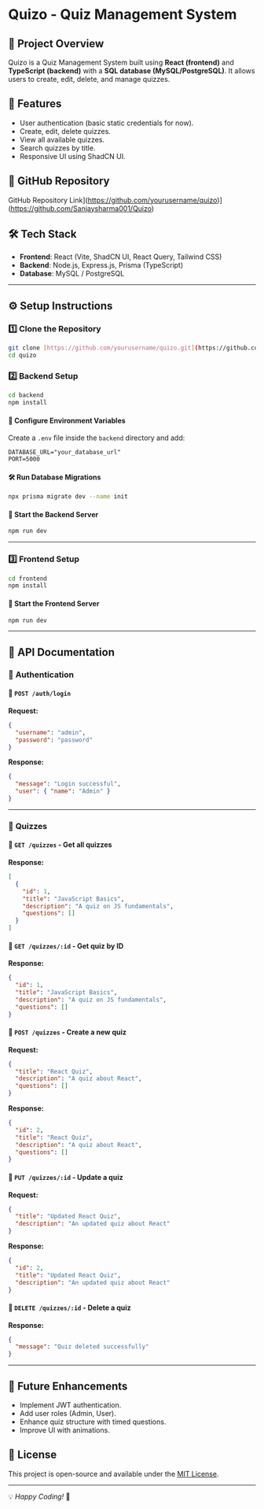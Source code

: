 # Quizo - Quiz Management System

## 📌 Project Overview
Quizo is a Quiz Management System built using **React (frontend)** and **TypeScript (backend)** with a **SQL database (MySQL/PostgreSQL)**. It allows users to create, edit, delete, and manage quizzes.

## 🚀 Features
- User authentication (basic static credentials for now).
- Create, edit, delete quizzes.
- View all available quizzes.
- Search quizzes by title.
- Responsive UI using ShadCN UI.

## 🔗 GitHub Repository
GitHub Repository Link](https://github.com/yourusername/quizo)](https://github.com/Sanjaysharma001/Quizo)

## 🛠️ Tech Stack
- **Frontend**: React (Vite, ShadCN UI, React Query, Tailwind CSS)
- **Backend**: Node.js, Express.js, Prisma (TypeScript)
- **Database**: MySQL / PostgreSQL

---

## ⚙️ Setup Instructions
### 1️⃣ Clone the Repository
```sh
git clone [https://github.com/yourusername/quizo.git](https://github.com/Sanjaysharma001/Quizo.git](https://github.com/Sanjaysharma001/Quizo.git)
cd quizo
```

### 2️⃣ Backend Setup
```sh
cd backend
npm install
```

#### 🔧 Configure Environment Variables
Create a `.env` file inside the `backend` directory and add:
```env
DATABASE_URL="your_database_url"
PORT=5000
```

#### 🛠 Run Database Migrations
```sh
npx prisma migrate dev --name init
```

#### 🚀 Start the Backend Server
```sh
npm run dev
```

---

### 3️⃣ Frontend Setup
```sh
cd frontend
npm install
```

#### 🚀 Start the Frontend Server
```sh
npm run dev
```

---

## 📡 API Documentation
### 🔹 **Authentication**
#### 🔹 `POST /auth/login`
**Request:**
```json
{
  "username": "admin",
  "password": "password"
}
```
**Response:**
```json
{
  "message": "Login successful",
  "user": { "name": "Admin" }
}
```

---
### 🔹 **Quizzes**
#### 🔹 `GET /quizzes` - Get all quizzes
**Response:**
```json
[
  {
    "id": 1,
    "title": "JavaScript Basics",
    "description": "A quiz on JS fundamentals",
    "questions": []
  }
]
```

#### 🔹 `GET /quizzes/:id` - Get quiz by ID
**Response:**
```json
{
  "id": 1,
  "title": "JavaScript Basics",
  "description": "A quiz on JS fundamentals",
  "questions": []
}
```

#### 🔹 `POST /quizzes` - Create a new quiz
**Request:**
```json
{
  "title": "React Quiz",
  "description": "A quiz about React",
  "questions": []
}
```
**Response:**
```json
{
  "id": 2,
  "title": "React Quiz",
  "description": "A quiz about React",
  "questions": []
}
```

#### 🔹 `PUT /quizzes/:id` - Update a quiz
**Request:**
```json
{
  "title": "Updated React Quiz",
  "description": "An updated quiz about React"
}
```
**Response:**
```json
{
  "id": 2,
  "title": "Updated React Quiz",
  "description": "An updated quiz about React"
}
```

#### 🔹 `DELETE /quizzes/:id` - Delete a quiz
**Response:**
```json
{
  "message": "Quiz deleted successfully"
}
```

---

## 🎯 Future Enhancements
- Implement JWT authentication.
- Add user roles (Admin, User).
- Enhance quiz structure with timed questions.
- Improve UI with animations.

## 📝 License
This project is open-source and available under the [MIT License](LICENSE).

---

💡 *Happy Coding!* 🚀

